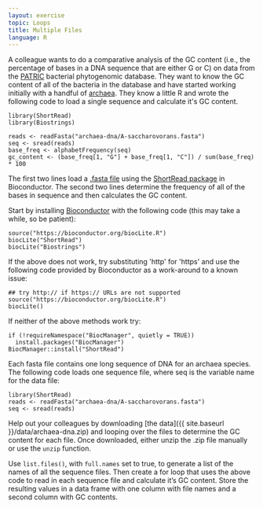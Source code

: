 ```yaml
---
layout: exercise
topic: Loops
title: Multiple Files
language: R
---
```


A colleague wants to do a comparative analysis of the GC content (i.e., the
percentage of bases in a DNA sequence that are either G or C) on data from the
[PATRIC](http://www.patricbrc.org) bacterial phytogenomic database. They want to
know the GC content of all of the bacteria in the database and have started
working initially with a handful of
[archaea](https://en.wikipedia.org/wiki/Archaea). They know a little R and wrote
the following code to load a single sequence and calculate it's GC content.

```
library(ShortRead)
library(Biostrings)

reads <- readFasta("archaea-dna/A-saccharovorans.fasta")
seq <- sread(reads)
base_freq <- alphabetFrequency(seq)
gc_content <- (base_freq[1, "G"] + base_freq[1, "C"]) / sum(base_freq) * 100
```

The first two lines load a [.fasta file](https://en.wikipedia.org/wiki/FASTA_format)
using the [ShortRead package](http://www.bioconductor.org/packages/release/bioc/html/ShortRead.html)
in Bioconductor. The second two lines determine the frequency of all of the bases in sequence and then
calculates the GC content.

Start by installing [Bioconductor](http://www.bioconductor.org/install/) with the following code (this may take a
while, so be patient):

```
source("https://bioconductor.org/biocLite.R")
biocLite("ShortRead")
biocLite("Biostrings")
```
If the above does not work, try substituting 'http' for 'https' and use the following code provided by Bioconductor as a work-around to a known issue:

```
## try http:// if https:// URLs are not supported
source("https://bioconductor.org/biocLite.R")
biocLite()
```

If neither of the above methods work try:

```
if (!requireNamespace("BiocManager", quietly = TRUE))
  install.packages("BiocManager")
BiocManager::install("ShortRead")
```

Each fasta file contains one long sequence of DNA for an archaea species. The following code loads one sequence file, where seq is the variable name for the data file:

```
library(ShortRead)
reads <- readFasta("archaea-dna/A-saccharovorans.fasta")
seq <- sread(reads)
```

Help out your colleagues by downloading [the data]({{ site.baseurl }}/data/archaea-dna.zip) and looping over the files to determine the GC content for each file. Once downloaded, either unzip the .zip file manually or use the `unzip` function.

Use `list.files()`, with `full.names` set to true, to generate a list of the names of all the sequence files. Then create a for loop that uses the above code to read in each sequence file and calculate it’s GC content. Store the resulting values in a data frame with one column with file names and a second column with GC contents.
